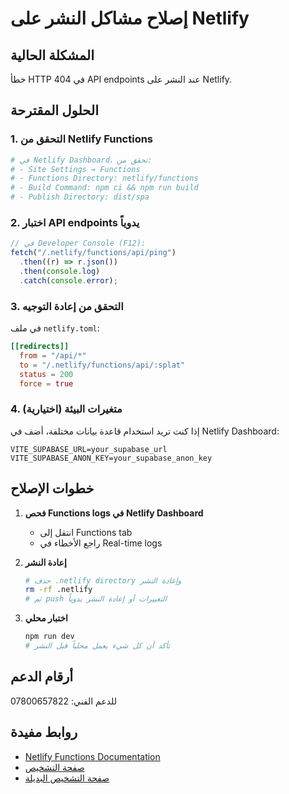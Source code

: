 # إصلاح مشاكل النشر على Netlify

## المشكلة الحالية

خطأ HTTP 404 في API endpoints عند النشر على Netlify.

## الحلول المقترحة

### 1. التحقق من Netlify Functions

```bash
# في Netlify Dashboard، تحقق من:
# - Site Settings → Functions
# - Functions Directory: netlify/functions
# - Build Command: npm ci && npm run build
# - Publish Directory: dist/spa
```

### 2. اختبار API endpoints يدوياً

```javascript
// في Developer Console (F12):
fetch("/.netlify/functions/api/ping")
  .then((r) => r.json())
  .then(console.log)
  .catch(console.error);
```

### 3. التحقق من إعادة التوجيه

في ملف `netlify.toml`:

```toml
[[redirects]]
  from = "/api/*"
  to = "/.netlify/functions/api/:splat"
  status = 200
  force = true
```

### 4. متغيرات البيئة (اختيارية)

إذا كنت تريد استخدام قاعدة بيانات مختلفة، أضف في Netlify Dashboard:

```
VITE_SUPABASE_URL=your_supabase_url
VITE_SUPABASE_ANON_KEY=your_supabase_anon_key
```

## خطوات الإصلاح

1. **فحص Functions logs في Netlify Dashboard**

   - انتقل إلى Functions tab
   - راجع الأخطاء في Real-time logs

2. **إعادة النشر**

   ```bash
   # حذف .netlify directory وإعادة النشر
   rm -rf .netlify
   # ثم push التغييرات أو إعادة النشر يدوياً
   ```

3. **اختبار محلي**
   ```bash
   npm run dev
   # تأكد أن كل شيء يعمل محلياً قبل النشر
   ```

## أرقام الدعم

للدعم الفني: 07800657822

## روابط مفيدة

- [Netlify Functions Documentation](https://docs.netlify.com/functions/)
- [صفحة التشخيص](/system-diagnostic)
- [صفحة التشخيص البديلة](/diagnostic)
